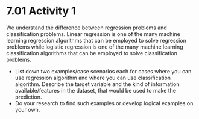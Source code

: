# 7.01 Activity 1

We understand the difference between regression problems and classification problems. Linear regression is one of the many machine learning regression algorithms that can be employed to solve regression problems while logistic regression is one of the many machine learning classification algorithms that can be employed to solve classification problems.

- List down two examples/case scenarios each for cases where you can use regression algorithm and where you can use classification algorithm. Describe the target variable and the kind of information available/features in the dataset, that would be used to make the prediction.
- Do your research to find such examples or develop logical examples on your own.
